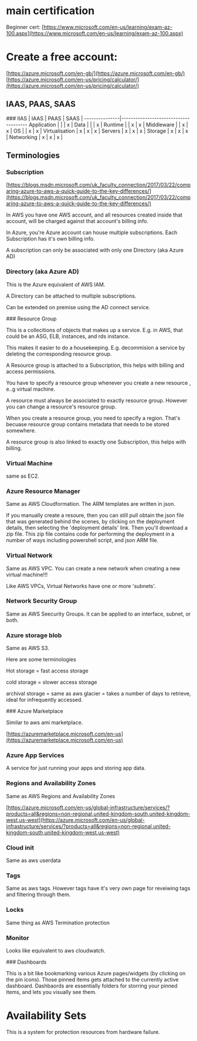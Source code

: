 # main certification

Beginner cert:
[https://www.microsoft.com/en-us/learning/exam-az-100.aspx](https://www.microsoft.com/en-us/learning/exam-az-100.aspx)



# Create a free account:

[https://azure.microsoft.com/en-gb/](https://azure.microsoft.com/en-gb/)
[https://azure.microsoft.com/en-us/pricing/calculator/](https://azure.microsoft.com/en-us/pricing/calculator/)



## IAAS, PAAS, SAAS


### IIAS
               | IAAS | PAAS | SAAS |
---------------|--------------------------------------
Application    |      |      |  x   |
Data           |      |      |  x   |
Runtime        |      |  x   |  x   |
Middleware     |      |  x   |  x   |
OS             |      |  x   |  x   |
Virtualisation |  x   |  x   |  x   |
Servers        |  x   |  x   |  x   |
Storage        |  x   |  x   |  x   |
Networking     |  x   |  x   |  x   |



## Terminologies

### Subscription 

[https://blogs.msdn.microsoft.com/uk_faculty_connection/2017/03/22/comparing-azure-to-aws-a-quick-guide-to-the-key-differences/](https://blogs.msdn.microsoft.com/uk_faculty_connection/2017/03/22/comparing-azure-to-aws-a-quick-guide-to-the-key-differences/)


In AWS you have one AWS account, and all resources created inside that account, will be charged against that account's billing info.

In Azure, you're Azure account can house multiple subscriptions. Each Subscription has it's own billing info. 

A subscription can only be associated with only one Directory (aka Azure AD)

### Directory (aka Azure AD)

This is the Azure equivalent of AWS IAM. 

A Directory can be attached to multiple subscriptions. 

Can be extended on premise using the AD connect service. 


### Resource Group

This is a collecitions of objects that makes up a service. E.g. in AWS, that could be an ASG, ELB, instances, and rds instance. 

This makes it easier to do a housekeeping. E.g. decommision a service by deleting the corresponding resource group.

A Resource group is attached to a Subscription, this helps with billing and access permissions. 

You have to specify a resource group whenever you create a new resource , e..g virtual machine.

A resource must always be associated to exactly resource group. However you can change a resource's resource group. 


When you create a resource group, you need to specify a region. That's becuase resource group contains metadata that needs to be stored somewhere. 

A resource group is also linked to exactly one Subscription, this helps with billing. 


### Virtual Machine

same as EC2. 


### Azure Resource Manager

Same as AWS Cloudformation. The ARM templates are written in json. 

If you manually create a resoure, then you can still pull obtain the json file that was generated behind the scenes, by clicking on the deployment details, then selecting the 'deployment details' link. Then you'll download a zip file. This zip file contains code for performing the deployment in a number of ways including powershell script, and json ARM file. 


### Virtual Network

Same as AWS VPC. You can create a new network when creating a new virtual machine!!!

Like AWS VPCs, Virtual Networks have one or more 'subnets'.


### Network Security Group

Same as AWS Seecurity Groups. It can be applied to an interface, subnet, or both. 


### Azure storage blob

Same as AWS S3. 

Here are some terminologies

Hot storage = fast access storage

cold storage = slower access storage

archival storage = same as aws glacier = takes a number of days to retrieve, ideal for infrequently accessed. 

### Azure Marketplace

Similar to aws ami marketplace. 

[https://azuremarketplace.microsoft.com/en-us](https://azuremarketplace.microsoft.com/en-us)

### Azure App Services

A service for just running your apps and storing app data. 


### Regions and Availability Zones

Same as AWS Regions and Availability Zones

[https://azure.microsoft.com/en-us/global-infrastructure/services/?products=all&regions=non-regional,united-kingdom-south,united-kingdom-west,us-west](https://azure.microsoft.com/en-us/global-infrastructure/services/?products=all&regions=non-regional,united-kingdom-south,united-kingdom-west,us-west)


### Cloud init

Same as aws userdata

### Tags

Same as aws tags. However tags have it's very own page for reveiwing tags and filtering through them. 

### Locks

Same thing as AWS Termination protection

### Monitor

Looks like equivalent to aws cloudwatch. 


### Dashboards  

This is a bit like bookmarking various Azure pages/widgets (by clicking on the pin icons). Those pinned items gets attached to the currently active dashboard. Dashbaords are essentially folders for storring your pinned items, and lets you visually see them. 


# Availability Sets

This is a system for protection resources from hardware failure.







